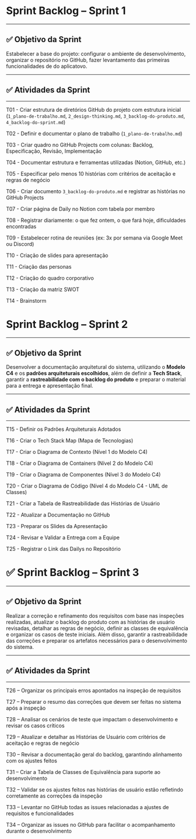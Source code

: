 # Sprint Backlog – Sprint 1  
---

## ✅ Objetivo da Sprint

Estabelecer a base do projeto: configurar o ambiente de desenvolvimento, organizar o repositório no GitHub, fazer levantamento das primeiras funcionalidades de do aplicatovo.

---

## ✅ Atividades da Sprint

---

T01 - Criar estrutura de diretórios GitHub do projeto com estrutura inicial (`1_plano-de-trabalho.md`, `2_design-thinking.md`, `3_backlog-do-produto.md`, `4_backlog-do-sprint.md`)

T02 - Definir e documentar o plano de trabalho (`1_plano-de-trabalho.md`)

T03 - Criar quadro no GitHub Projects com colunas: Backlog, Especificação, Revisão, Implementação

T04 - Documentar estrutura e ferramentas utilizadas (Notion, GitHub, etc.)

T05 - Especificar pelo menos 10 histórias com critérios de aceitação e regras de negócio

T06 - Criar documento `3_backlog-do-produto.md` e registrar as histórias no GitHub Projects

T07 - Criar página de Daily no Notion com tabela por membro

T08 - Registrar diariamente: o que fez ontem, o que fará hoje, dificuldades encontradas

T09 - Estabelecer rotina de reuniões (ex: 3x por semana via Google Meet ou Discord)

T10 - Criação de slides para apresentação

T11 - Criação das personas

T12 -   Criação do quadro corporativo

T13 - Criação da matriz SWOT

T14 - Brainstorm



# Sprint Backlog – Sprint 2  

---

## ✅ Objetivo da Sprint

Desenvolver a documentação arquitetural do sistema, utilizando o **Modelo C4** e os **padrões arquiteturais escolhidos**, além de definir a **Tech Stack**, garantir a **rastreabilidade com o backlog do produto** e preparar o material para a entrega e apresentação final.

---

## ✅ Atividades da Sprint

---

T15 - Definir os Padrões Arquiteturais Adotados  

T16 - Criar o Tech Stack Map (Mapa de Tecnologias)  

T17 - Criar o Diagrama de Contexto (Nível 1 do Modelo C4)  

T18 - Criar o Diagrama de Containers (Nível 2 do Modelo C4)  

T19 - Criar o Diagrama de Componentes (Nível 3 do Modelo C4)  

T20 - Criar o Diagrama de Código (Nível 4 do Modelo C4 - UML de Classes)  

T21 - Criar a Tabela de Rastreabilidade das Histórias de Usuário  

T22 - Atualizar a Documentação no GitHub  

T23 - Preparar os Slides da Apresentação  

T24 - Revisar e Validar a Entrega com a Equipe  

T25 - Registrar o Link das Dailys no Repositório  


# ✅ Sprint Backlog – Sprint 3

---

## ✅ Objetivo da Sprint

Realizar a correção e refinamento dos requisitos com base nas inspeções realizadas, atualizar o backlog do produto com as histórias de usuário revisadas, detalhar as regras de negócio, definir as classes de equivalência e organizar os casos de teste iniciais. Além disso, garantir a rastreabilidade das correções e preparar os artefatos necessários para o desenvolvimento do sistema.

---

## ✅ Atividades da Sprint

---

T26 – Organizar os principais erros apontados na inspeção de requisitos

T27 – Preparar o resumo das correções que devem ser feitas no sistema após a inspeção 

T28 – Analisar os cenários de teste que impactam o desenvolvimento e revisar os casos críticos 

T29 – Atualizar e detalhar as Histórias de Usuário com critérios de aceitação e regras de negócio 

T30 – Revisar a documentação geral do backlog, garantindo alinhamento com os ajustes feitos

T31 – Criar a Tabela de Classes de Equivalência para suporte ao desenvolvimento 

T32 – Validar se os ajustes feitos nas histórias de usuário estão refletindo corretamente as correções da inspeção 

T33 – Levantar no GitHub todas as issues relacionadas a ajustes de requisitos e funcionalidades 

T34 – Organizar as issues no GitHub para facilitar o acompanhamento durante o desenvolvimento




